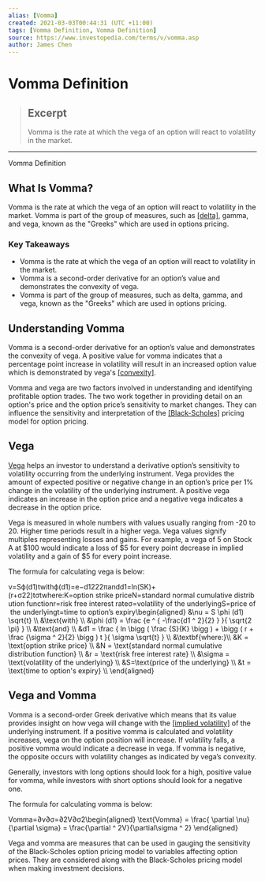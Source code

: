 ```yaml
---
alias: [Vomma]
created: 2021-03-03T00:44:31 (UTC +11:00)
tags: [Vomma Definition, Vomma Definition]
source: https://www.investopedia.com/terms/v/vomma.asp
author: James Chen
---
```


# Vomma Definition

> ## Excerpt
> Vomma is the rate at which the vega of an option will react to volatility in the market.

---

Vomma Definition
## What Is Vomma?

Vomma is the rate at which the vega of an option will react to volatility in the market. Vomma is part of the group of measures, such as [[delta]](https://www.investopedia.com/terms/d/delta.asp), gamma, and vega, known as the "Greeks" which are used in options pricing.

### Key Takeaways

-   Vomma is the rate at which the vega of an option will react to volatility in the market.
-   Vomma is a second-order derivative for an option’s value and demonstrates the convexity of vega.
-   Vomma is part of the group of measures, such as delta, gamma, and vega, known as the "Greeks" which are used in options pricing.

## Understanding Vomma

Vomma is a second-order derivative for an option’s value and demonstrates the convexity of vega. A positive value for vomma indicates that a percentage point increase in volatility will result in an increased option value which is demonstrated by vega's [[convexity]](https://www.investopedia.com/terms/c/convexity.asp).

Vomma and vega are two factors involved in understanding and identifying profitable option trades. The two work together in providing detail on an option's price and the option price’s sensitivity to market changes. They can influence the sensitivity and interpretation of the [[Black-Scholes]](https://www.investopedia.com/terms/b/blackscholes.asp) pricing model for option pricing.

## Vega

[Vega](https://www.investopedia.com/terms/v/vega.asp) helps an investor to understand a derivative option’s sensitivity to volatility occurring from the underlying instrument. Vega provides the amount of expected positive or negative change in an option’s price per 1% change in the volatility of the underlying instrument. A positive vega indicates an increase in the option price and a negative vega indicates a decrease in the option price.

Vega is measured in whole numbers with values usually ranging from -20 to 20. Higher time periods result in a higher vega. Vega values signify multiples representing losses and gains. For example, a vega of 5 on Stock A at $100 would indicate a loss of $5 for every point decrease in implied volatility and a gain of $5 for every point increase.

The formula for calculating vega is below:

ν\=Sϕ(d1)twithϕ(d1)\=e−d1222πandd1\=ln(SK)+(r+σ22)tσtwhere:K\=option strike priceN\=standard normal cumulative distribution functionr\=risk free interest rateσ\=volatility of the underlyingS\=price of the underlyingt\=time to option’s expiry\\begin{aligned} &\\nu = S \\phi (d1) \\sqrt{t} \\\\ &\\text{with} \\\\ &\\phi (d1) = \\frac {e ^ { -\\frac{d1 ^ 2}{2} } }{ \\sqrt{2 \\pi} } \\\\ &\\text{and} \\\\ &d1 = \\frac { ln \\bigg ( \\frac {S}{K} \\bigg ) + \\bigg ( r + \\frac {\\sigma ^ 2}{2} \\bigg ) t }{ \\sigma \\sqrt{t} } \\\\ &\\textbf{where:}\\\\ &K = \\text{option strike price} \\\\ &N = \\text{standard normal cumulative distribution function} \\\\ &r = \\text{risk free interest rate} \\\\ &\\sigma = \\text{volatility of the underlying} \\\\ &S=\\text{price of the underlying} \\\\ &t = \\text{time to option's expiry} \\\\ \\end{aligned}

## Vega and Vomma

Vomma is a second-order Greek derivative which means that its value provides insight on how vega will change with the [[implied volatility]](https://www.investopedia.com/terms/i/iv.asp) of the underlying instrument. If a positive vomma is calculated and volatility increases, vega on the option position will increase. If volatility falls, a positive vomma would indicate a decrease in vega. If vomma is negative, the opposite occurs with volatility changes as indicated by vega’s convexity.

Generally, investors with long options should look for a high, positive value for vomma, while investors with short options should look for a negative one.

The formula for calculating vomma is below:

Vomma\=∂ν∂σ\=∂2V∂σ2\\begin{aligned} \\text{Vomma} = \\frac{ \\partial \\nu}{\\partial \\sigma} = \\frac{\\partial ^ 2V}{\\partial\\sigma ^ 2} \\end{aligned}

Vega and vomma are measures that can be used in gauging the sensitivity of the Black-Scholes option pricing model to variables affecting option prices. They are considered along with the Black-Scholes pricing model when making investment decisions.
